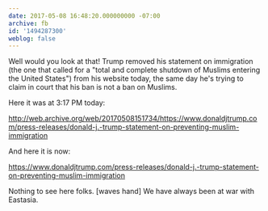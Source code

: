 ```yaml
---
date: 2017-05-08 16:48:20.000000000 -07:00
archive: fb
id: '1494287300'
weblog: false
---
```


Well would you look at that! Trump removed his statement on immigration (the one that called for a "total and complete shutdown of Muslims entering the United States") from his website today, the same day he's trying to claim in court that his ban is not a ban on Muslims.

Here it was at 3:17 PM today:

http://web.archive.org/web/20170508151734/https://www.donaldjtrump.com/press-releases/donald-j.-trump-statement-on-preventing-muslim-immigration

And here it is now:

https://www.donaldjtrump.com/press-releases/donald-j.-trump-statement-on-preventing-muslim-immigration

Nothing to see here folks. [waves hand] We have always been at war with Eastasia.
